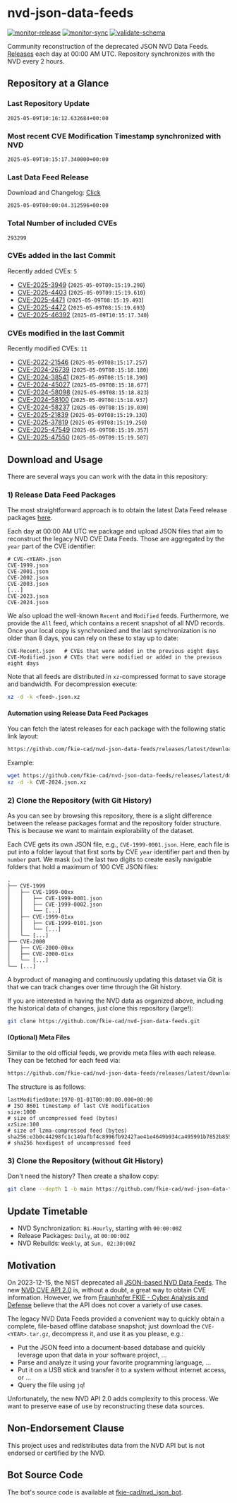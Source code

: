 # nvd-json-data-feeds

[![monitor-release](https://github.com/fkie-cad/nvd-json-data-feeds/actions/workflows/monitor_release.yml/badge.svg)](https://github.com/fkie-cad/nvd-json-data-feeds/actions/workflows/monitor_release.yml)
[![monitor-sync](https://github.com/fkie-cad/nvd-json-data-feeds/actions/workflows/monitor_sync.yml/badge.svg)](https://github.com/fkie-cad/nvd-json-data-feeds/actions/workflows/monitor_sync.yml)
[![validate-schema](https://github.com/fkie-cad/nvd-json-data-feeds/actions/workflows/validate_schema.yml/badge.svg)](https://github.com/fkie-cad/nvd-json-data-feeds/actions/workflows/validate_schema.yml)

Community reconstruction of the deprecated JSON NVD Data Feeds.
[Releases](https://github.com/fkie-cad/nvd-json-data-feeds/releases/latest) each day at 00:00 AM UTC.
Repository synchronizes with the NVD every 2 hours.

## Repository at a Glance

### Last Repository Update

```plain
2025-05-09T10:16:12.632684+00:00
```

### Most recent CVE Modification Timestamp synchronized with NVD

```plain
2025-05-09T10:15:17.340000+00:00
```

### Last Data Feed Release

Download and Changelog: [Click](https://github.com/fkie-cad/nvd-json-data-feeds/releases/latest)

```plain
2025-05-09T00:00:04.312596+00:00
```

### Total Number of included CVEs

```plain
293299
```

### CVEs added in the last Commit

Recently added CVEs: `5`

- [CVE-2025-3949](CVE-2025/CVE-2025-39xx/CVE-2025-3949.json) (`2025-05-09T09:15:19.290`)
- [CVE-2025-4403](CVE-2025/CVE-2025-44xx/CVE-2025-4403.json) (`2025-05-09T09:15:19.610`)
- [CVE-2025-4471](CVE-2025/CVE-2025-44xx/CVE-2025-4471.json) (`2025-05-09T08:15:19.493`)
- [CVE-2025-4472](CVE-2025/CVE-2025-44xx/CVE-2025-4472.json) (`2025-05-09T08:15:19.693`)
- [CVE-2025-46392](CVE-2025/CVE-2025-463xx/CVE-2025-46392.json) (`2025-05-09T10:15:17.340`)


### CVEs modified in the last Commit

Recently modified CVEs: `11`

- [CVE-2022-21546](CVE-2022/CVE-2022-215xx/CVE-2022-21546.json) (`2025-05-09T08:15:17.257`)
- [CVE-2024-26739](CVE-2024/CVE-2024-267xx/CVE-2024-26739.json) (`2025-05-09T08:15:18.180`)
- [CVE-2024-38541](CVE-2024/CVE-2024-385xx/CVE-2024-38541.json) (`2025-05-09T08:15:18.390`)
- [CVE-2024-45027](CVE-2024/CVE-2024-450xx/CVE-2024-45027.json) (`2025-05-09T08:15:18.677`)
- [CVE-2024-58098](CVE-2024/CVE-2024-580xx/CVE-2024-58098.json) (`2025-05-09T08:15:18.823`)
- [CVE-2024-58100](CVE-2024/CVE-2024-581xx/CVE-2024-58100.json) (`2025-05-09T08:15:18.937`)
- [CVE-2024-58237](CVE-2024/CVE-2024-582xx/CVE-2024-58237.json) (`2025-05-09T08:15:19.030`)
- [CVE-2025-21839](CVE-2025/CVE-2025-218xx/CVE-2025-21839.json) (`2025-05-09T08:15:19.130`)
- [CVE-2025-37819](CVE-2025/CVE-2025-378xx/CVE-2025-37819.json) (`2025-05-09T08:15:19.250`)
- [CVE-2025-47549](CVE-2025/CVE-2025-475xx/CVE-2025-47549.json) (`2025-05-09T08:15:19.357`)
- [CVE-2025-47550](CVE-2025/CVE-2025-475xx/CVE-2025-47550.json) (`2025-05-09T09:15:19.507`)


## Download and Usage

There are several ways you can work with the data in this repository:

### 1) Release Data Feed Packages

The most straightforward approach is to obtain the latest Data Feed release packages [here](https://github.com/fkie-cad/nvd-json-data-feeds/releases/latest).

Each day at 00:00 AM UTC we package and upload JSON files that aim to reconstruct the legacy NVD CVE Data Feeds.
Those are aggregated by the `year` part of the CVE identifier:

```
# CVE-<YEAR>.json
CVE-1999.json
CVE-2001.json
CVE-2002.json
CVE-2003.json
[...]
CVE-2023.json
CVE-2024.json
```

We also upload the well-known `Recent` and `Modified` feeds.
Furthermore, we provide the `All` feed, which contains a recent snapshot of all NVD records.
Once your local copy is synchronized and the last synchronization is no older than 8 days, you can rely on these to stay up to date:

```plain
CVE-Recent.json   # CVEs that were added in the previous eight days
CVE-Modified.json # CVEs that were modified or added in the previous eight days
```

Note that all feeds are distributed in `xz`-compressed format to save storage and bandwidth.
For decompression execute:

```sh
xz -d -k <feed>.json.xz
```

#### Automation using Release Data Feed Packages

You can fetch the latest releases for each package with the following static link layout:

```sh
https://github.com/fkie-cad/nvd-json-data-feeds/releases/latest/download/CVE-<YEAR>.json.xz
```

Example:

```sh
wget https://github.com/fkie-cad/nvd-json-data-feeds/releases/latest/download/CVE-2024.json.xz
xz -d -k CVE-2024.json.xz
```

### 2) Clone the Repository (with Git History)

As you can see by browsing this repository, there is a slight difference between the release packages format and the repository folder structure.
This is because we want to maintain explorability of the dataset.

Each CVE gets its own JSON file, e.g., `CVE-1999-0001.json`.
Here, each file is put into a folder layout that first sorts by CVE `year` identifier part and then by `number` part.
We mask (`xx`) the last two digits to create easily navigable folders that hold a maximum of 100 CVE JSON files:

```plain
.
├── CVE-1999
│   ├── CVE-1999-00xx
│   │   ├── CVE-1999-0001.json
│   │   ├── CVE-1999-0002.json
│   │   └── [...]
│   ├── CVE-1999-01xx
│   │   ├── CVE-1999-0101.json
│   │   └── [...]
│   └── [...]
├── CVE-2000
│   ├── CVE-2000-00xx
│   ├── CVE-2000-01xx
│   └── [...]
└── [...]
```

A byproduct of managing and continuously updating this dataset via Git is that we can track changes over time through the Git history.

If you are interested in having the NVD data as organized above, including the historical data of changes, just clone this repository (large!):

```sh
git clone https://github.com/fkie-cad/nvd-json-data-feeds.git
```

#### (Optional) Meta Files

Similar to the old official feeds, we provide meta files with each release. They can be fetched for each feed via:

```sh
https://github.com/fkie-cad/nvd-json-data-feeds/releases/latest/download/CVE-<YEAR>.meta
```

The structure is as follows:

```plain
lastModifiedDate:1970-01-01T00:00:00.000+00:00                          # ISO 8601 timestamp of last CVE modification
size:1000                                                               # size of uncompressed feed (bytes)
xzSize:100                                                              # size of lzma-compressed feed (bytes)
sha256:e3b0c44298fc1c149afbf4c8996fb92427ae41e4649b934ca495991b7852b855 # sha256 hexdigest of uncompressed feed
```

### 3) Clone the Repository (without Git History)

Don't need the history? Then create a shallow copy:

```sh
git clone --depth 1 -b main https://github.com/fkie-cad/nvd-json-data-feeds.git
```


## Update Timetable

* NVD Synchronization: `Bi-Hourly`, starting with `00:00:00Z`
* Release Packages: `Daily`, at `00:00:00Z`
* NVD Rebuilds: `Weekly`, at `Sun, 02:30:00Z`


## Motivation

On 2023-12-15, the NIST deprecated all [JSON-based NVD Data Feeds](https://nvd.nist.gov/vuln/data-feeds#divRetirementBanner-1).
The new [NVD CVE API 2.0](https://nvd.nist.gov/developers/vulnerabilities) is, without a doubt, a great way to obtain CVE information.
However, we from [Fraunhofer FKIE - Cyber Analysis and Defense](https://www.fkie.fraunhofer.de/en/departments/cad.html) believe that the API does not cover a variety of use cases.

The legacy NVD Data Feeds provided a convenient way to quickly obtain a complete, file-based offline database snapshot; just download the `CVE-<YEAR>.tar.gz`, decompress it, and use it as you please, e.g.:

- Put the JSON feed into a document-based database and quickly leverage upon that data in your software project, ...
- Parse and analyze it using your favorite programming language, ...
- Put it on a USB stick and transfer it to a system without internet access, or ...
- Query the file using `jq`!

Unfortunately, the new NVD API 2.0 adds complexity to this process.
We want to preserve ease of use by reconstructing these data sources.

## Non-Endorsement Clause

This project uses and redistributes data from the NVD API but is not endorsed or certified by the NVD.

## Bot Source Code

The bot's source code is available at [fkie-cad/nvd\_json\_bot](https://github.com/fkie-cad/nvd_json_bot).